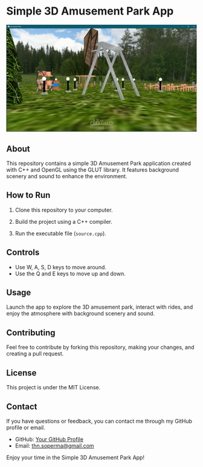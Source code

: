 # Simple 3D Amusement Park App

![Amusement Park](3D-Amusement-Park.png)

## About

This repository contains a simple 3D Amusement Park application created with C++ and OpenGL using the GLUT library. It features background scenery and sound to enhance the environment.

## How to Run

1. Clone this repository to your computer.

2. Build the project using a C++ compiler.

3. Run the executable file (`source.cpp`).

## Controls

- Use W, A, S, D keys to move around.
- Use the Q and E keys to move up and down.

## Usage

Launch the app to explore the 3D amusement park, interact with rides, and enjoy the atmosphere with background scenery and sound.

## Contributing

Feel free to contribute by forking this repository, making your changes, and creating a pull request.

## License

This project is under the MIT License.

## Contact

If you have questions or feedback, you can contact me through my GitHub profile or email.

- GitHub: [Your GitHub Profile](https://github.com/yazantahan)
- Email: thn.soperma@gmail.com

Enjoy your time in the Simple 3D Amusement Park App!
